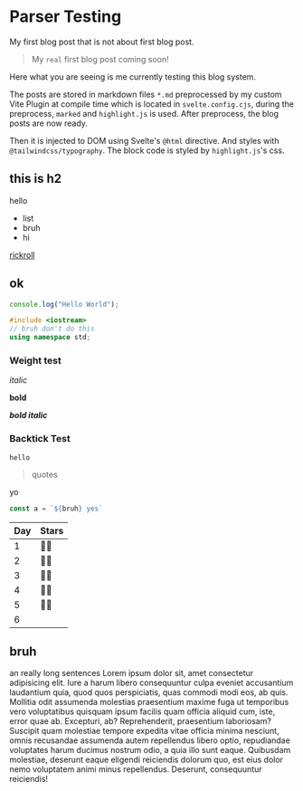 # Parser Testing

My first blog post that is not about first blog post.

> My `real` first blog post coming soon!

Here what you are seeing is me currently testing this blog system.

The posts are stored in markdown files `*.md` preprocessed by my custom Vite Plugin
at compile time which is located in `svelte.config.cjs`, during the preprocess,
`marked` and `highlight.js` is used. After preprocess, the blog posts are now ready.

Then it is injected to DOM using Svelte's `@html` directive. And styles with
`@tailwindcss/typography`. The block code is styled by `highlight.js`'s css.

## this is h2

hello

- list
- bruh
- hi

[rickroll](https://www.youtube.com/watch?v=dQw4w9WgXcQ)

## ok

```js
console.log("Hello World");
```

```c++
#include <iostream>
// bruh don't do this
using namespace std;
```

### Weight test

*italic*

**bold**

***bold italic***

### Backtick Test

`hello`

> quotes

yo

```ts
const a = `${bruh} yes`
```

| Day | Stars |
| --- | ----- |
| 1   | 🌟🌟  |
| 2   | 🌟🌟  |
| 3   | 🌟🌟  |
| 4   | 🌟🌟  |
| 5   | 🌟🌟  |
| 6 |  |

## bruh

an really long sentences Lorem ipsum dolor sit, amet consectetur adipisicing elit. Iure a harum libero consequuntur culpa eveniet accusantium laudantium quia, quod quos perspiciatis, quas commodi modi eos, ab quis. Mollitia odit assumenda molestias praesentium maxime fuga ut temporibus vero voluptatibus quisquam ipsum facilis quam officia aliquid cum, iste, error quae ab. Excepturi, ab? Reprehenderit, praesentium laboriosam? Suscipit quam molestiae tempore expedita vitae officia minima nesciunt, omnis recusandae assumenda autem repellendus libero optio, repudiandae voluptates harum ducimus nostrum odio, a quia illo sunt eaque. Quibusdam molestiae, deserunt eaque eligendi reiciendis dolorum quo, est eius dolor nemo voluptatem animi minus repellendus. Deserunt, consequuntur reiciendis!
